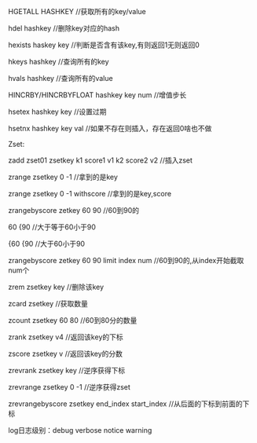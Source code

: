 HGETALL HASHKEY //获取所有的key/value

hdel hashkey //删除key对应的hash

hexists  haskey key  //判断是否含有该key,有则返回1无则返回0

hkeys hashkey //查询所有的key

hvals hashkey //查询所有的value

HINCRBY/HINCRBYFLOAT  hashkey key  num //增值步长

hsetex  hashkey key //设置过期   

hsetnx hashkey key val //如果不存在则插入，存在返回0啥也不做





Zset:

zadd zset01 zsetkey k1 score1 v1 k2 score2 v2   //插入zset

zrange zsetkey  0  -1 //拿到的是key

 zrange zsetkey  0  -1  withscore //拿到的是key,score

zrangebyscore zetkey  60  90 //60到90的

60  {90   //大于等于60小于90

{60  {90  //大于60小于90

zrangebyscore zetkey  60  90 limit index  num //60到90的,从index开始截取num个

zrem zsetkey key //删除该key

zcard zsetkey //获取数量

zcount zsetkey 60 80  //60到80分的数量

zrank zsetkey v4 //返回该key的下标

zscore zsetkey v  //返回该key的分数

zrevrank zsetkey key //逆序获得下标

zrevrange zsetkey 0 -1 //逆序获得zset

zrevrangebyscore zsetkey end_index start_index //从后面的下标到前面的下标 



log日志级别：debug verbose notice warning

